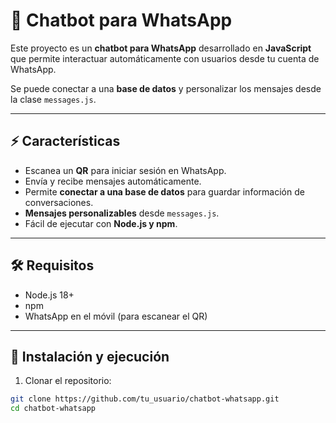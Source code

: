# 🤖 Chatbot para WhatsApp

Este proyecto es un **chatbot para WhatsApp** desarrollado en **JavaScript** que permite interactuar automáticamente con usuarios desde tu cuenta de WhatsApp.  

Se puede conectar a una **base de datos** y personalizar los mensajes desde la clase `messages.js`.

---

## ⚡ Características

- Escanea un **QR** para iniciar sesión en WhatsApp.
- Envía y recibe mensajes automáticamente.
- Permite **conectar a una base de datos** para guardar información de conversaciones.
- **Mensajes personalizables** desde `messages.js`.
- Fácil de ejecutar con **Node.js y npm**.

---

## 🛠️ Requisitos

- Node.js 18+
- npm
- WhatsApp en el móvil (para escanear el QR)

---

## 🚀 Instalación y ejecución

1. Clonar el repositorio:

```bash
git clone https://github.com/tu_usuario/chatbot-whatsapp.git
cd chatbot-whatsapp
